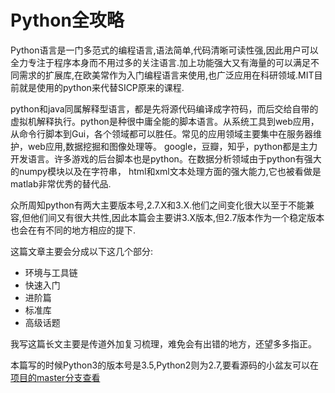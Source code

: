 # Python全攻略

Python语言是一门多范式的编程语言,语法简单,代码清晰可读性强,因此用户可以全力专注于程序本身而不用过多的关注语言.加上功能强大又有海量的可以满足不同需求的扩展库,在欧美常作为入门编程语言来使用,也广泛应用在科研领域.MIT目前就是使用的python来代替SICP原来的课程.

python和java同属解释型语言，都是先将源代码编译成字符码，而后交给自带的虚拟机解释执行。python是种很中庸全能的脚本语言。从系统工具到web应用，从命令行脚本到Gui，各个领域都可以胜任。常见的应用领域主要集中在服务器维护，web应用,数据挖掘和图像处理等。
google，豆瓣，知乎，python都是主力开发语言。许多游戏的后台脚本也是python。在数据分析领域由于python有强大的numpy模块以及在字符串，
html和xml文本处理方面的强大能力,它也被看做是matlab非常优秀的替代品.

众所周知python有两大主要版本号,2.7.X和3.X.他们之间变化很大以至于不能兼容,但他们间又有很大共性,因此本篇会主要讲3.X版本,但2.7版本作为一个稳定版本也会在有不同的地方相应的提下.

这篇文章主要会分成以下这几个部分:

+ 环境与工具链
+ 快速入门
+ 进阶篇
+ 标准库
+ 高级话题


我写这篇长文主要是传道外加复习梳理，难免会有出错的地方，还望多多指正。

本篇写的时候Python3的版本号是3.5,Python2则为2.7,要看源码的小盆友可以在[项目的master分支查看](https://github.com/hsz1273327/Python_Total_Tutorial)
